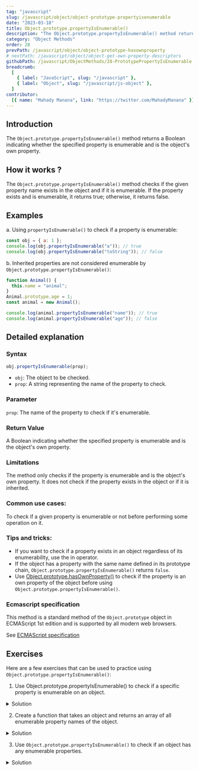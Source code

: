 ```yaml
---
tag: "javascript"
slug: /javascript/object/object-prototype-propertyisenumerable
date: "2023-03-18"
title: Object.prototype.propertyIsEnumerable()
description: "The Object.prototype.propertyIsEnumerable() method returns a Boolean indicating whether the specified property is enumerable and is the object's own property."
category: "Object Methods"
order: 28
prevPath: /javascript/object/object-prototype-hasownproperty
# nextPath: /javascript/object/object-get-own-property-descriptors
githubPath: /javascript/ObjectMethods/28-PrototypePropertyIsEnumerable.md
breadcrumb:
  [
    { label: "JavaScript", slug: "/javascript" },
    { label: "Object", slug: "/javascript/js-object" },
  ]
contributor:
  [{ name: "Mahady Manana", link: "https://twitter.com/MahadyManana" }]
---
```


## Introduction

The `Object.prototype.propertyIsEnumerable()` method returns a Boolean indicating whether the specified property is enumerable and is the object's own property.

## How it works ?

The `Object.prototype.propertyIsEnumerable()` method checks if the given property name exists in the object and if it is enumerable. If the property exists and is enumerable, it returns true; otherwise, it returns false.

## Examples

a. Using `propertyIsEnumerable()` to check if a property is enumerable:

```js
const obj = { a: 1 };
console.log(obj.propertyIsEnumerable("a")); // true
console.log(obj.propertyIsEnumerable("toString")); // false
```

b. Inherited properties are not considered enumerable by `Object.prototype.propertyIsEnumerable()`:

```js
function Animal() {
  this.name = "animal";
}
Animal.prototype.age = 1;
const animal = new Animal();

console.log(animal.propertyIsEnumerable("name")); // true
console.log(animal.propertyIsEnumerable("age")); // false
```

## Detailed explanation

### Syntax

```js
obj.propertyIsEnumerable(prop);
```

- `obj`: The object to be checked.
- `prop`: A string representing the name of the property to check.

### Parameter

`prop`: The name of the property to check if it's enumerable.

### Return Value

A Boolean indicating whether the specified property is enumerable and is the object's own property.

### Limitations

The method only checks if the property is enumerable and is the object's own property. It does not check if the property exists in the object or if it is inherited.

### Common use cases:

To check if a given property is enumerable or not before performing some operation on it.

### Tips and tricks:

- If you want to check if a property exists in an object regardless of its enumerability, use the in operator.
- If the object has a property with the same name defined in its prototype chain, `Object.prototype.propertyIsEnumerable()` returns `false`.
- Use [Object.prototype.hasOwnProperty()](/javascript/object/object-prototype-hasownproperty/) to check if the property is an own property of the object before using `Object.prototype.propertyIsEnumerable()`.

### Ecmascript specification

This method is a standard method of the `Object.prototype` object in ECMAScript 1st edition and is supported by all modern web browsers.

See <a href="https://tc39.es/ecma262/multipage/fundamental-objects.html#sec-object.prototype.propertyisenumerable" target="_blank" rel="noopener noreferrer">ECMAScript specification</a>

## Exercises

Here are a few exercises that can be used to practice using `Object.prototype.propertyIsEnumerable()`:

1. Use Object.prototype.propertyIsEnumerable() to check if a specific property is enumerable on an object.

<details>

<summary>Solution</summary>

```js
const person = { name: "John", age: 30 };
console.log(person.propertyIsEnumerable("name")); // true
console.log(person.propertyIsEnumerable("age")); // true
console.log(person.propertyIsEnumerable("toString")); // false
```

</details>

2. Create a function that takes an object and returns an array of all enumerable property names of the object.

<details>

<summary>Solution</summary>

```js
function getEnumerableProperties(obj) {
  const enumerableProps = [];
  for (let prop in obj) {
    if (obj.propertyIsEnumerable(prop)) {
      enumerableProps.push(prop);
    }
  }
  return enumerableProps;
}

const person = { name: "John", age: 30 };
console.log(getEnumerableProperties(person)); // ['name', 'age']
```

</details>

3. Use `Object.prototype.propertyIsEnumerable()` to check if an object has any enumerable properties.

<details>

<summary>Solution</summary>

```js
const person1 = { name: "John", age: 30 };
const person2 = {};
Object.defineProperty(person2, "name", {
  value: "Jane",
  enumerable: false,
});

console.log(Object.keys(person1).length > 0); // true
console.log(Object.keys(person2).length > 0); // false

console.log(person1.propertyIsEnumerable("name")); // true
console.log(person2.propertyIsEnumerable("name")); // false
```

</details>

